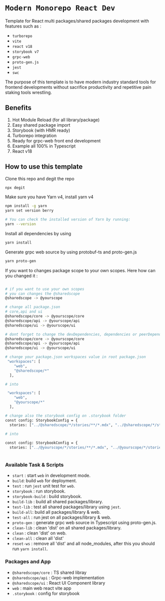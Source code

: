 # `Modern Monorepo React Dev`
Template for React multi packages/shared packages development with features such as : 

- `turborepo`
- `vite`
- `react v18`
- `storybook v7`
- `grpc-web`
- `proto-gen.js`
- `jest`
- `swc`

The purpose of this template is to have modern industry standard tools for frontend developments without sacrifice productivity and repetitive pain staking tools wrestling.

## Benefits
1. Hot Module Reload (for all library/package)
2. Easy shared package import
3. Storybook (with HMR ready)
4. Turborepo integration
5. Ready for grpc-web front end development
6. Example all 100% in Typescript
7. React v18

## How to use this template

Clone this repo and degit the repo
```sh
npx degit
```

Make sure you have Yarn v4, install yarn v4
```sh
npm install -g yarn
yarn set version berry

# You can check the installed version of Yarn by running:
yarn --version
```

Install all dependencies by using 
```sh
yarn install
```

Generate grpc web source by using protobuf-ts and proto-gen.js
```sh
yarn proto-gen
```

If you want to changes package scope to your own scopes.
Here how can you changed it :

```sh

# if you want to use your own scopes
# you can changes the @sharedscope 
@sharedscope -> @yourscope

# change all package.json
# core,api and ui
@sharedscope/core -> @yourscope/core
@sharedscope/api -> @yourscope/api
@sharedscope/ui -> @yourscope/ui

# dont forget to change the devDependencies, dependencies or peerDependencies to
@sharedscope/core -> @yourscope/core
@sharedscope/api -> @yourscope/api
@sharedscope/ui -> @yourscope/ui

# change your package.json workspaces value in root package.json
 "workspaces": [
    "web",
    "@sharedscope/*"
  ],

# into

 "workspaces": [
    "web",
    "@yourscope/*"
  ],

# change also the storybook config on .storybook folder
const config: StorybookConfig = {
  stories: ["../@sharedscope/*/stories/**/*.mdx", "../@sharedscope/*/stories/**/*.stories.@(js|jsx|mjs|ts|tsx)"],
  
# into 

const config: StorybookConfig = {
  stories: ["../@yourscope/*/stories/**/*.mdx", "../@yourscope/*/stories/**/*.stories.@(js|jsx|mjs|ts|tsx)"],
  

```
### Available Task & Scripts

- `start` : start `web` in development mode.
- `build`: build `web` for deployment.
- `test` : run `jest` unit test for `web`.
- `storybook` : run storybook.
- `storybook-build` : build storybook.
- `build-lib` : build all shared packages/library.
- `test-lib` : test all shared packages/library using `jest`.
- `build-all`: build all packages/library & web.
- `test-all` : run jest on all packages/library & web.
- `proto-gen` : generate grpc web source in Typescript using proto-gen.js.
- `clean-lib` : clean 'dist' on all shared packages/library.
- `clean` : clean 'dist' on web.
- `clean-all` : clean all 'dist'
- `reset-ws` : remove all 'dist' and all node_modules, after this you should run `yarn install`.


### Packages and App
- `@sharedscope/core` : TS shared libray
- `@sharedscope/api` : Grpc-web implementation
- `@sharedscope/ui` : React UI Component library
- `web` : main web react vite app
- `.storybook` : config for storybook

